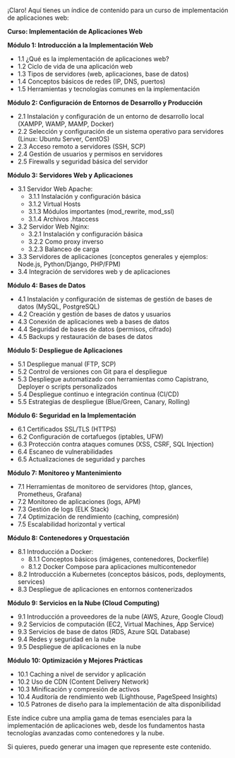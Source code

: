 ¡Claro! Aquí tienes un índice de contenido para un curso de implementación de aplicaciones web:

**Curso: Implementación de Aplicaciones Web**

**Módulo 1: Introducción a la Implementación Web**
*   1.1 ¿Qué es la implementación de aplicaciones web?
*   1.2 Ciclo de vida de una aplicación web
*   1.3 Tipos de servidores (web, aplicaciones, base de datos)
*   1.4 Conceptos básicos de redes (IP, DNS, puertos)
*   1.5 Herramientas y tecnologías comunes en la implementación

**Módulo 2: Configuración de Entornos de Desarrollo y Producción**
*   2.1 Instalación y configuración de un entorno de desarrollo local (XAMPP, WAMP, MAMP, Docker)
*   2.2 Selección y configuración de un sistema operativo para servidores (Linux: Ubuntu Server, CentOS)
*   2.3 Acceso remoto a servidores (SSH, SCP)
*   2.4 Gestión de usuarios y permisos en servidores
*   2.5 Firewalls y seguridad básica del servidor

**Módulo 3: Servidores Web y Aplicaciones**
*   3.1 Servidor Web Apache:
    *   3.1.1 Instalación y configuración básica
    *   3.1.2 Virtual Hosts
    *   3.1.3 Módulos importantes (mod_rewrite, mod_ssl)
    *   3.1.4 Archivos .htaccess
*   3.2 Servidor Web Nginx:
    *   3.2.1 Instalación y configuración básica
    *   3.2.2 Como proxy inverso
    *   3.2.3 Balanceo de carga
*   3.3 Servidores de aplicaciones (conceptos generales y ejemplos: Node.js, Python/Django, PHP/FPM)
*   3.4 Integración de servidores web y de aplicaciones

**Módulo 4: Bases de Datos**
*   4.1 Instalación y configuración de sistemas de gestión de bases de datos (MySQL, PostgreSQL)
*   4.2 Creación y gestión de bases de datos y usuarios
*   4.3 Conexión de aplicaciones web a bases de datos
*   4.4 Seguridad de bases de datos (permisos, cifrado)
*   4.5 Backups y restauración de bases de datos

**Módulo 5: Despliegue de Aplicaciones**
*   5.1 Despliegue manual (FTP, SCP)
*   5.2 Control de versiones con Git para el despliegue
*   5.3 Despliegue automatizado con herramientas como Capistrano, Deployer o scripts personalizados
*   5.4 Despliegue continuo e integración continua (CI/CD)
*   5.5 Estrategias de despliegue (Blue/Green, Canary, Rolling)

**Módulo 6: Seguridad en la Implementación**
*   6.1 Certificados SSL/TLS (HTTPS)
*   6.2 Configuración de cortafuegos (iptables, UFW)
*   6.3 Protección contra ataques comunes (XSS, CSRF, SQL Injection)
*   6.4 Escaneo de vulnerabilidades
*   6.5 Actualizaciones de seguridad y parches

**Módulo 7: Monitoreo y Mantenimiento**
*   7.1 Herramientas de monitoreo de servidores (htop, glances, Prometheus, Grafana)
*   7.2 Monitoreo de aplicaciones (logs, APM)
*   7.3 Gestión de logs (ELK Stack)
*   7.4 Optimización de rendimiento (caching, compresión)
*   7.5 Escalabilidad horizontal y vertical

**Módulo 8: Contenedores y Orquestación**
*   8.1 Introducción a Docker:
    *   8.1.1 Conceptos básicos (imágenes, contenedores, Dockerfile)
    *   8.1.2 Docker Compose para aplicaciones multicontenedor
*   8.2 Introducción a Kubernetes (conceptos básicos, pods, deployments, services)
*   8.3 Despliegue de aplicaciones en entornos contenerizados

**Módulo 9: Servicios en la Nube (Cloud Computing)**
*   9.1 Introducción a proveedores de la nube (AWS, Azure, Google Cloud)
*   9.2 Servicios de computación (EC2, Virtual Machines, App Service)
*   9.3 Servicios de base de datos (RDS, Azure SQL Database)
*   9.4 Redes y seguridad en la nube
*   9.5 Despliegue de aplicaciones en la nube

**Módulo 10: Optimización y Mejores Prácticas**
*   10.1 Caching a nivel de servidor y aplicación
*   10.2 Uso de CDN (Content Delivery Network)
*   10.3 Minificación y compresión de activos
*   10.4 Auditoría de rendimiento web (Lighthouse, PageSpeed Insights)
*   10.5 Patrones de diseño para la implementación de alta disponibilidad

Este índice cubre una amplia gama de temas esenciales para la implementación de aplicaciones web, desde los fundamentos hasta tecnologías avanzadas como contenedores y la nube.

Si quieres, puedo generar una imagen que represente este contenido.
